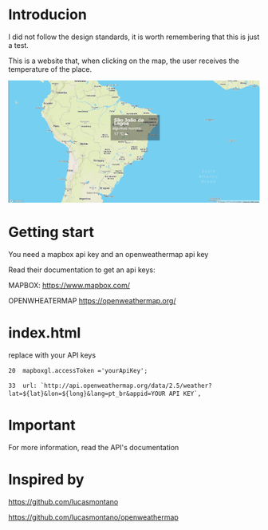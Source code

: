 # Introducion

I did not follow the design standards, it is worth remembering that this is just a test.

This is a website that, when clicking on the map, the user receives the temperature of the place.


<img src="https://github.com/adailtonmoura/openweathermap/blob/master/img.png">

# Getting start 

You need a mapbox api key and an openweathermap api key

Read their documentation to get an api keys:

MAPBOX: https://www.mapbox.com/

OPENWHEATERMAP https://openweathermap.org/

# index.html 

replace with your API keys

```
20  mapboxgl.accessToken ='yourApiKey';
```
```
33  url: `http://api.openweathermap.org/data/2.5/weather?lat=${lat}&lon=${long}&lang=pt_br&appid=YOUR API KEY`,
```

# Important

  For more information, read the API's documentation
  
  # Inspired by 
  
  https://github.com/lucasmontano
  
  https://github.com/lucasmontano/openweathermap

